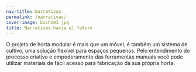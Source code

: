 ```yaml
---
nav-title: Narrativas 
permalink: /narrativas/
cover-image: bicho03.jpg
title: Narrativas hacia el futuro
---
```

O projeto de horta modular é mais que um móvel, é também um sistema de cultivo, uma solução flexível para espaços pequenos. Pelo entendimento do processo criativo e empoderamento das ferramentas manuais você pode utilizar materiais de fácil acesso para fabricação da sua própria horta.